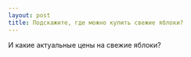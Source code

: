 ```yaml
---
layout: post 
title: Подскажите, где можно купить свежие яблоки? 
--- 
```

И какие актуальные цены на свежие яблоки?
